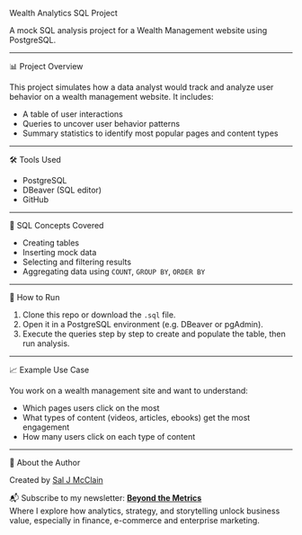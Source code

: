 Wealth Analytics SQL Project

A mock SQL analysis project for a Wealth Management website using PostgreSQL.

---

📊 Project Overview

This project simulates how a data analyst would track and analyze user behavior on a wealth management website. It includes:

- A table of user interactions
- Queries to uncover user behavior patterns
- Summary statistics to identify most popular pages and content types

---

🛠️ Tools Used

- PostgreSQL
- DBeaver (SQL editor)
- GitHub

---

🧠 SQL Concepts Covered

- Creating tables
- Inserting mock data
- Selecting and filtering results
- Aggregating data using `COUNT`, `GROUP BY`, `ORDER BY`

---

🚀 How to Run

1. Clone this repo or download the `.sql` file.
2. Open it in a PostgreSQL environment (e.g. DBeaver or pgAdmin).
3. Execute the queries step by step to create and populate the table, then run analysis.

---

📈 Example Use Case

You work on a wealth management site and want to understand:

- Which pages users click on the most
- What types of content (videos, articles, ebooks) get the most engagement
- How many users click on each type of content

---

📌 About the Author

Created by [Sal J McClain](https://www.linkedin.com/in/saljmcclainanalyticsconsultant)

📬 Subscribe to my newsletter: [**Beyond the Metrics**](https://open.substack.com/pub/saljmcclain?r=6j0dkn&utm_medium=ios)  
Where I explore how analytics, strategy, and storytelling unlock business value, especially in finance, e-commerce and enterprise marketing.
